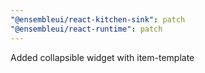 ```yaml
---
"@ensembleui/react-kitchen-sink": patch
"@ensembleui/react-runtime": patch
---
```


Added collapsible widget with item-template
